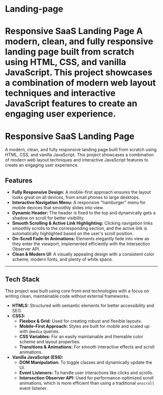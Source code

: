 # Landing-page
# Responsive SaaS Landing Page  A modern, clean, and fully responsive landing page built from scratch using HTML, CSS, and vanilla JavaScript. This project showcases a combination of modern web layout techniques and interactive JavaScript features to create an engaging user experience.  
# Responsive SaaS Landing Page

A modern, clean, and fully responsive landing page built from scratch using HTML, CSS, and vanilla JavaScript. This project showcases a combination of modern web layout techniques and interactive JavaScript features to create an engaging user experience.



## Features

-   **Fully Responsive Design:** A mobile-first approach ensures the layout looks great on all devices, from small phones to large desktops.
-   **Interactive Navigation Menu:** A responsive "hamburger" menu for mobile devices that smoothly slides into view.
-   **Dynamic Header:** The header is fixed to the top and dynamically gets a shadow on scroll for better visibility.
-   **Smooth Scrolling & Active Link Highlighting:** Clicking navigation links smoothly scrolls to the corresponding section, and the active link is automatically highlighted based on the user's scroll position.
-   **On-Scroll Fade-In Animations:** Elements elegantly fade into view as they enter the viewport, implemented efficiently with the Intersection Observer API.
-   **Clean & Modern UI:** A visually appealing design with a consistent color scheme, modern fonts, and plenty of white space.

---

## Tech Stack

This project was built using core front-end technologies with a focus on writing clean, maintainable code without external frameworks.

-   **HTML5:** Structured with semantic elements for better accessibility and SEO.
-   **CSS3:**
    -   **Flexbox & Grid:** Used for creating robust and flexible layouts.
    -   **Mobile-First Approach:** Styles are built for mobile and scaled up with `@media` queries.
    -   **CSS Variables:** For an easily maintainable and themable color scheme and layout properties.
    -   **Transitions & Animations:** For smooth interactive effects and scroll animations.
-   **Vanilla JavaScript (ES6):**
    -   **DOM Manipulation:** To toggle classes and dynamically update the UI.
    -   **Event Listeners:** To handle user interactions like clicks and scrolls.
    -   **Intersection Observer API:** Used for performance-optimized scroll animations, which is more efficient than using a traditional `onscroll` event listener.




